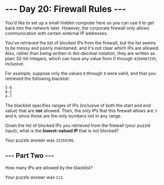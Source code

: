 # --- Day 20: Firewall Rules ---

You'd like to set up a small hidden computer here so you can use it to get back into the network later. However, the corporate firewall only allows communication with certain external IP addresses.

You've retrieved the list of blocked IPs from the firewall, but the list seems to be messy and poorly maintained, and it's not clear which IPs are allowed. Also, rather than being written in dot-decimal notation, they are written as plain 32-bit integers, which can have any value from 0 through `4294967295`, inclusive.

For example, suppose only the values `0` through `9` were valid, and that you retrieved the following blacklist:
```
5-8
0-2
4-7
```
The blacklist specifies ranges of IPs (inclusive of both the start and end value) that are **not** allowed. Then, the only IPs that this firewall allows are `3` and `9`, since those are the only numbers not in any range.

Given the list of blocked IPs you retrieved from the firewall (your puzzle input), what is the **lowest-valued IP** that is not blocked?

Your puzzle answer was `32259706`.

## --- Part Two ---

How many IPs are allowed by the blacklist?

Your puzzle answer was `113`.